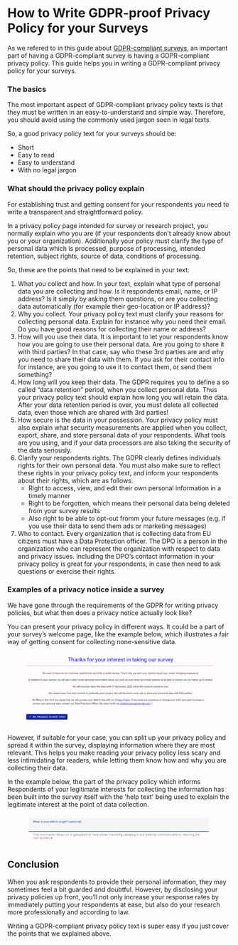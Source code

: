 # How to Write GDPR-proof Privacy Policy for your Surveys

As we refered to in this guide about [GDPR-compliant surveys](how-can-i-ensure-that-my-surveys-gdpr-compliant.md), an important part of having a GDPR-compliant survey is having a GDPR-compliant privacy policy. This guide helps you in writing a GDPR-compliant privacy policy for your surveys.

### The basics

The most important aspect of GDPR-compliant privacy policy texts is that they must be written in an easy-to-understand and simple way. Therefore, you should avoid using the commonly used jargon seen in legal texts.

So, a good privacy policy text for your surveys should be:

* Short
* Easy to read
* Easy to understand
* With no legal jargon

### What should the privacy policy explain

For establishing trust and getting consent for your respondents you need to write a transparent and straightforward policy.

In a privacy policy page intended for survey or research project, you normally explain who you are (if your respondents don’t already know about you or your organization). Additionally your policy must clarify the type of personal data which is processed, purpose of processing, intended retention, subject rights, source of data, conditions of processing.

So, these are the points that need to be explained in your text:

1. What you collect and how. In your text, explain what type of personal data you are collecting and how. Is it respondents email, name, or IP address? Is it simply by asking them questions, or are you collecting data automatically (for example their geo-location or IP address)?
2. Why you collect. Your privacy policy text must clarify your reasons for collecting personal data. Explain for instance why you need their email. Do you have good reasons for collecting their name or address?
3. How will you use their data. It is important to let your respondents know how you are going to use their personal data. Are you going to share it with third parties? In that case, say who these 3rd parties are and why you need to share their data with them. If you ask for their contact info for instance, are you going to use it to contact them, or send them something?
4. How long will you keep their data. The GDPR requires you to define a so called “data retention” period, when you collect personal data. Thus your privacy policy text should explain how long you will retain the data. After your data retention period is over, you must delete all collected data, even those which are shared with 3rd parties!
5. How secure is the data in your possession. Your privacy policy must also explain what security measurements are applied when you collect, export, share, and store personal data of your respondents. What tools are you using, and if your data processors are also taking the security of the data seriously.
6. Clarify your respondents rights. The GDPR clearly defines individuals rights for their own personal data. You must also make sure to reflect these rights in your privacy policy text, and inform your respondents about their rights, which are as follows:
   * Right to access, view, and edit their own personal information in a timely manner
   * Right to be forgotten, which means their personal data being deleted from your survey results
   * Also right to be able to opt-out fromm your future messages (e.g. if you use their data to send them ads or marketing messages)
7. Who to contact. Every organization that is collecting data from EU citizens must have a Data Protection officer. The DPO is a person in the organization who can represent the organization with respect to data and privacy issues. Including the DPO’s contact information in your privacy policy is great for your respondents, in case then need to ask questions or exercise their rights.

### Examples of a privacy notice inside a survey

We have gone through the requirements of the GDPR for writing privacy policies, but what then does a privacy notice actually look like?

You can present your privacy policy in different ways. It could be a part of your survey’s welcome page, like the example below, which illustrates a fair way of getting consent for collecting none-sensitive data.

<figure><img src="../../.gitbook/assets/image (4) (1).png" alt=""><figcaption></figcaption></figure>

However, if suitable for your case, you can split up your privacy policy and spread it within the survey, displaying information where they are most relevant. This helps you make reading your privacy policy less scary and less intimidating for readers, while letting them know how and why you are collecting their data.

In the example below, the part of the privacy policy which informs Respondents of your legitimate interests for collecting the information has been built into the survey itself with the 'help text' being used to explain the legitimate interest at the point of data collection.

<figure><img src="../../.gitbook/assets/image (31).png" alt=""><figcaption></figcaption></figure>

## Conclusion

When you ask respondents to provide their personal information, they may sometimes feel a bit guarded and doubtful. However, by disclosing your privacy policies up front, you’ll not only increase your response rates by immediately putting your respondents at ease, but also do your research more professionally and according to law.

Writing a GDPR-compliant privacy policy text is super easy if you just cover the points that we explained above.
